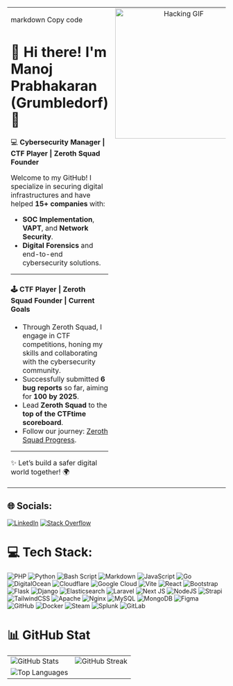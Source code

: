 <table>
  <tr>
    <td style="width: 60%; vertical-align: top;">


markdown
Copy code
# 👋 Hi there! I'm **Manoj Prabhakaran (Grumbledorf)** 🚀  
💻 **Cybersecurity Manager | CTF Player | Zeroth Squad Founder**

Welcome to my GitHub! I specialize in securing digital infrastructures and have helped **15+ companies** with:  
- **SOC Implementation**, **VAPT**, and **Network Security**.  
- **Digital Forensics** and end-to-end cybersecurity solutions.
---
#### 🕹️ CTF Player | Zeroth Squad Founder | Current Goals
- Through Zeroth Squad, I engage in CTF competitions, honing my skills and collaborating with the cybersecurity community. 
- Successfully submitted **6 bug reports** so far, aiming for **100 by 2025**.  
- Lead **Zeroth Squad** to the **top of the CTFtime scoreboard**.  
- Follow our journey: [Zeroth Squad Progress](https://zerothsquad.com).  
---
✨ Let’s build a safer digital world together! 🌍
  </td>
  <td style="width: 40%; text-align: center; vertical-align: top;">
    <img src="dedsec-watch-dogs2.gif" alt="Hacking GIF" width="300"/>
  </td>
  </tr>
</table>


## 🌐 Socials:
[![LinkedIn](https://img.shields.io/badge/LinkedIn-%230077B5.svg?logo=linkedin&logoColor=white)](https://linkedin.com/in/https://www.linkedin.com/in/manoj-prabhakaran-d-838229311/) [![Stack Overflow](https://img.shields.io/badge/-Stackoverflow-FE7A16?logo=stack-overflow&logoColor=white)](https://stackoverflow.com/users/https://stackoverflow.com/users/19920442/manoj-prabhakaran) 

# 💻 Tech Stack:
![PHP](https://img.shields.io/badge/php-%23777BB4.svg?style=for-the-badge&logo=php&logoColor=white) ![Python](https://img.shields.io/badge/python-3670A0?style=for-the-badge&logo=python&logoColor=ffdd54) ![Bash Script](https://img.shields.io/badge/bash_script-%23121011.svg?style=for-the-badge&logo=gnu-bash&logoColor=white) ![Markdown](https://img.shields.io/badge/markdown-%23000000.svg?style=for-the-badge&logo=markdown&logoColor=white) ![JavaScript](https://img.shields.io/badge/javascript-%23323330.svg?style=for-the-badge&logo=javascript&logoColor=%23F7DF1E) ![Go](https://img.shields.io/badge/go-%2300ADD8.svg?style=for-the-badge&logo=go&logoColor=white) ![DigitalOcean](https://img.shields.io/badge/DigitalOcean-%230167ff.svg?style=for-the-badge&logo=digitalOcean&logoColor=white) ![Cloudflare](https://img.shields.io/badge/Cloudflare-F38020?style=for-the-badge&logo=Cloudflare&logoColor=white) ![Google Cloud](https://img.shields.io/badge/GoogleCloud-%234285F4.svg?style=for-the-badge&logo=google-cloud&logoColor=white) ![Vite](https://img.shields.io/badge/vite-%23646CFF.svg?style=for-the-badge&logo=vite&logoColor=white) ![React](https://img.shields.io/badge/react-%2320232a.svg?style=for-the-badge&logo=react&logoColor=%2361DAFB) ![Bootstrap](https://img.shields.io/badge/bootstrap-%238511FA.svg?style=for-the-badge&logo=bootstrap&logoColor=white) ![Flask](https://img.shields.io/badge/flask-%23000.svg?style=for-the-badge&logo=flask&logoColor=white) ![Django](https://img.shields.io/badge/django-%23092E20.svg?style=for-the-badge&logo=django&logoColor=white) ![Elasticsearch](https://img.shields.io/badge/elasticsearch-%230377CC.svg?style=for-the-badge&logo=elasticsearch&logoColor=white) ![Laravel](https://img.shields.io/badge/laravel-%23FF2D20.svg?style=for-the-badge&logo=laravel&logoColor=white) ![Next JS](https://img.shields.io/badge/Next-black?style=for-the-badge&logo=next.js&logoColor=white) ![NodeJS](https://img.shields.io/badge/node.js-6DA55F?style=for-the-badge&logo=node.js&logoColor=white) ![Strapi](https://img.shields.io/badge/strapi-%232E7EEA.svg?style=for-the-badge&logo=strapi&logoColor=white) ![TailwindCSS](https://img.shields.io/badge/tailwindcss-%2338B2AC.svg?style=for-the-badge&logo=tailwind-css&logoColor=white) ![Apache](https://img.shields.io/badge/apache-%23D42029.svg?style=for-the-badge&logo=apache&logoColor=white) ![Nginx](https://img.shields.io/badge/nginx-%23009639.svg?style=for-the-badge&logo=nginx&logoColor=white) ![MySQL](https://img.shields.io/badge/mysql-4479A1.svg?style=for-the-badge&logo=mysql&logoColor=white) ![MongoDB](https://img.shields.io/badge/MongoDB-%234ea94b.svg?style=for-the-badge&logo=mongodb&logoColor=white) ![Figma](https://img.shields.io/badge/figma-%23F24E1E.svg?style=for-the-badge&logo=figma&logoColor=white) ![GitHub](https://img.shields.io/badge/github-%23121011.svg?style=for-the-badge&logo=github&logoColor=white) ![Docker](https://img.shields.io/badge/docker-%230db7ed.svg?style=for-the-badge&logo=docker&logoColor=white) ![Steam](https://img.shields.io/badge/steam-%23000000.svg?style=for-the-badge&logo=steam&logoColor=white) ![Splunk](https://img.shields.io/badge/splunk-%23000000.svg?style=for-the-badge&logo=splunk&logoColor=white) ![GitLab](https://img.shields.io/badge/gitlab-%23181717.svg?style=for-the-badge&logo=gitlab&logoColor=white)
# 📊 GitHub Stat
<table>
  <tr>
    <td>
      <img src="https://github-readme-stats.vercel.app/api?username=Grumbledorff&theme=dark&hide_border=false&include_all_commits=true&count_private=true" alt="GitHub Stats" />
    </td>
    <td>
      <img src="https://github-readme-streak-stats.herokuapp.com/?user=Grumbledorff&theme=dark&hide_border=false" alt="GitHub Streak" />
    </td>
  </tr>
  <tr>
    <td>
      <img src="https://github-readme-stats.vercel.app/api/top-langs/?username=Grumbledorff&theme=dark&hide_border=false&include_all_commits=true&count_private=true&layout=compact" alt="Top Languages" />
    </td>
  </tr>
</table>
